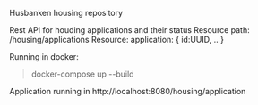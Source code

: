 Husbanken housing repository

Rest API for houding applications and their status
 Resource path: /housing/applications
 Resource: application: 
    {
      	id:UUID,
	..
    }

Running in docker:
> docker-compose up --build

Application running in http://localhost:8080/housing/application


	

